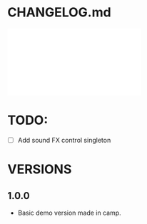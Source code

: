 # **CHANGELOG.md**

![< back](./README.md)

# TODO:

- [ ] Add sound FX control singleton

# VERSIONS

## 1.0.0

- Basic demo version made in camp.